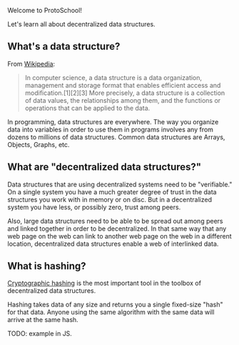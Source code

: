 Welcome to ProtoSchool!

Let's learn all about decentralized data structures.

## What's a data structure?

From [Wikipedia](https://en.wikipedia.org/wiki/Data_structure):

> In computer science, a data structure is a data organization, management and storage format that enables efficient access and modification.[1][2][3] More precisely, a data structure is a collection of data values, the relationships among them, and the functions or operations that can be applied to the data.

In programming, data structures are everywhere. The way you organize data into variables in order to use them in programs involves any from dozens to millions of data structures. Common
data structures are Arrays, Objects, Graphs, etc.

## What are "decentralized data structures?"

Data structures that are using decentralized systems need to be "verifiable." On a single
system you have a much greater degree of trust in the data structures you work with in memory
or on disc. But in a decentralized system you have less, or possibly zero, trust among peers.

Also, large data structures need to be able to be spread out among peers and linked together
in order to be decentralized. In that same way that any web page on the web can link to another web page on the web in a different location, decentralized data structures enable a web of interlinked data.

## What is hashing?

[Cryptographic hashing](https://en.wikipedia.org/wiki/Cryptographic_hash_function) is the
most important tool in the toolbox of decentralized data  structures.

Hashing takes data of any size and returns you a single fixed-size "hash" for that data.
Anyone using the same algorithm with the same data will arrive at the same hash.

TODO: example in JS.

